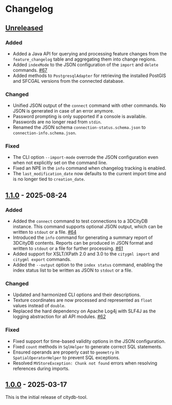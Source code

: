 # Changelog

## [Unreleased]

### Added
- Added a Java API for querying and processing feature changes from the `feature_changelog` table and aggregating
  them into change regions.
- Added `indexMode` to the JSON configuration of the `import` and `delete` commands. [#67](https://github.com/3dcitydb/citydb-tool/issues/67)
- Added methods to `PostgresqlAdapter` for retrieving the installed PostGIS and SFCGAL versions from the connected
  database.

### Changed
- Unified JSON output of the `connect` command with other commands. No JSON is generated in case of an error anymore.
- Password prompting is only supported if a console is available. Passwords are no longer read from `stdin`.
- Renamed the JSON schema `connection-status.schema.json` to `connection-info.schema.json`.

### Fixed
- The CLI option `--import-mode` overrode the JSON configuration even when not explicitly set on the command line.
- Fixed an NPE in the `info` command when changelog tracking is enabled.
- The `last_modification_date` now defaults to the current import time and is no longer tied to `creation_date`.

## [1.1.0] - 2025-08-24

### Added
- Added the `connect` command to test connections to a 3DCityDB instance. This command supports optional JSON output,
  which can be written to `stdout` or a file. [#64](https://github.com/3dcitydb/citydb-tool/pull/64)
- Introduced the `info` command for generating a summary report of 3DCityDB contents. Reports can be produced in JSON
  format and written to `stdout` or a file for further processing. [#61](https://github.com/3dcitydb/citydb-tool/pull/61)
- Added support for XSLT/XPath 2.0 and 3.0 to the `citygml import` and `citygml export` commands.
- Added the `--output` option to the `index status` command, enabling the index status list to be written as JSON
  to `stdout` or a file.

### Changed
- Updated and harmonized CLI options and their descriptions.
- Texture coordinates are now processed and represented as `float` values instead of `double`.
- Replaced the hard dependency on Apache Log4j with SLF4J as the logging abstraction for all API modules. [#62](https://github.com/3dcitydb/citydb-tool/pull/62)

### Fixed
- Fixed support for time-based validity options in the JSON configuration.
- Fixed `count` methods in `SqlHelper` to generate correct SQL statements.
- Ensured operands are properly cast to `geometry` in `SpatialOperatorHelper` to prevent SQL exceptions.
- Resolved `MVStoreException: Chunk not found` errors when resolving references during imports.

## [1.0.0] - 2025-03-17

This is the initial release of citydb-tool.

[Unreleased]: https://github.com/3dcitydb/citydb-tool/compare/v1.1.0..HEAD
[1.1.0]: https://github.com/3dcitydb/citydb-tool/releases/tag/v1.1.0
[1.0.0]: https://github.com/3dcitydb/citydb-tool/releases/tag/v1.0.0